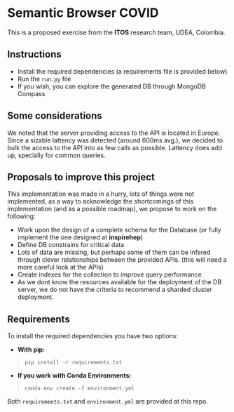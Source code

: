 
# Semantic Browser COVID

This is a proposed exercise from the **ITOS** research team, UDEA, Colombia.


## Instructions

- Install the required dependencies (a requirements file is provided below)
- Run the `run.py` file
- If you wish, you can explore the generated DB through MongoDB Compass

## Some considerations

We noted that the server providing access to the API is located in Europe. Since a sizable lattency was detected (around 600ms avg.), we decided to bulk the access to the API into as few calls as possible. Lattency does add up, specially for common queries.


## Proposals to improve this project

This implementation was made in a hurry, lots of things were not implemented, as a way to acknowledge the shortcomings of this implementation (and as a possible roadmap), we propose to work on the following:

- Work upon the design of a complete schema for the Database (or fully implement the one designed at **inspirehep**)
- Define DB constrains for critical data
- Lots of data are missing, but perhaps some of them can be infered through clever relationships between the provided APIs. (this will need a more careful look at the APIs)
- Create indexes for the collection to improve query performance
- As we dont know the resources available for the deployment of the DB server, we do not have the criteria to recommend a sharded cluster deployment.



## Requirements

To install the required dependencies you have two options:

- **With pip:** 
>`pip install -r requirements.txt`
- **If you work with Conda Environments:** 
>`conda env create -f environment.yml`

Both `requirements.txt` and `environment.yml` are provided at this repo.
